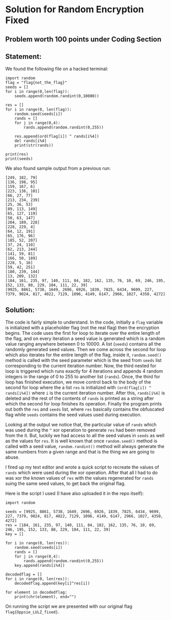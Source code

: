 # Solution for Random Encryption Fixed

## Problem worth 100 points under Coding Section

## Statement:

We found the following file on a hacked terminal:
```
import random
flag = "flag{not_the_flag}"
seeds = []
for i in range(0,len(flag)):
    seeds.append(random.randint(0,10000))

res = []
for i in range(0, len(flag)):
    random.seed(seeds[i])
    rands = []
    for j in range(0,4):
        rands.append(random.randint(0,255))

    res.append(ord(flag[i]) ^ rands[i%4])
    del rands[i%4]
    print(str(rands))

print(res)
print(seeds)
```
We also found sample output from a previous run:
```
[249, 182, 79]
[136, 198, 95]
[159, 167, 6]
[223, 136, 101]
[66, 27, 77]
[213, 234, 239]
[25, 36, 53]
[89, 113, 149]
[65, 127, 119]
[50, 63, 147]
[204, 189, 228]
[228, 229, 4]
[64, 12, 191]
[65, 176, 96]
[185, 52, 207]
[37, 24, 110]
[62, 213, 244]
[141, 59, 81]
[166, 50, 189]
[228, 5, 16]
[59, 42, 251]
[180, 239, 144]
[13, 209, 132]
[184, 161, 235, 97, 140, 111, 84, 182, 162, 135, 76, 10, 69, 246, 195, 152, 133, 88, 229, 104, 111, 22, 39]
[9925, 8861, 5738, 1649, 2696, 6926, 1839, 7825, 6434, 9699, 227, 7379, 9024, 817, 4022, 7129, 1096, 4149, 6147, 2966, 1027, 4350, 4272] 
```

## Solution:

The code is fairly simple to understand. In the code, initially a ```flag``` variable is initialized with a placeholder flag (not the real flag) then the encryption begins. The code uses the first for loop to iterate over the entire length of the flag, and on every iteration a seed value is generated which is a random value ranging anywhere between 0 to 10000. A list (```seeds```) contains all the randomly generated seed values. Then we come across the second for loop which also iterates for the entire length of the flag, inside it, ```random.seed()``` method is called with the seed parameter which is the seed from ```seeds``` list corresponding to the current iteration number. Now, the third nested for loop is triggered which runs exactly for 4 iterations and appends 4 random integers in the range of 0 to 255 to another list (```rands```). Once, the third for loop has finished execution, we move control back to the body of the second for loop where the a list ```res``` is initialized with ```(ord(flag[i]) ^ rands[i%4])``` where ```i``` is the current iteration number. After this, ```rands[i%4]``` is deleted and the rest of the contents of ```rands``` is printed as a string after which the second for loop finishes its operation. Finally the program prints out both the ```res``` and ```seeds``` list, where ```res``` basically contains the obfuscated flag while ```seeds``` contains the seed values used during execution.

Looking at the output we notice that, the particular value of ```rands``` which was used during the ```^``` xor operation to generate ```res``` had been removed from the it. But, luckily we had access to all the seed values in ```seeds``` as well as the values for ```res```. It is well known that once ```random.seed()``` method is called with a seed value, ```random.randint()``` method will always generate the same numbers from a given range and that is the thing we are going to abuse.

I fired up my text editor and wrote a quick script to recreate the values of ```rands``` which were used during the xor operation. After that all I had to do was xor the known values of ```res``` with the values regenerated for ```rands``` suing the same seed values, to get back the original flag.

Here is the script I used (I have also uploaded it in the repo itself):
```
import random

seeds = [9925, 8861, 5738, 1649, 2696, 6926, 1839, 7825, 6434, 9699, 227, 7379, 9024, 817, 4022, 7129, 1096, 4149, 6147, 2966, 1027, 4350, 4272]
res = [184, 161, 235, 97, 140, 111, 84, 182, 162, 135, 76, 10, 69, 246, 195, 152, 133, 88, 229, 104, 111, 22, 39]
key = []

for i in range(0, len(res)):
    random.seed(seeds[i])
    rands = []
    for j in range(0,4):
        rands.append(random.randint(0,255))
    key.append(rands[i%4])

decodedflag = []
for i in range(0, len(res)):
    decodedflag.append(key[i]^res[i])

for element in decodedflag:
    print(chr(element), end="")
```

On running the script we are presented with our original flag ```flag{Oppsie_LULZ_fixed}```.
